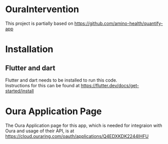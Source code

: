 # OuraIntervention
This project is partially based on https://github.com/amino-health/quantify-app

# Installation
## Flutter and dart
Flutter and dart needs to be installed to run this code.  
Instructions for this can be found at https://flutter.dev/docs/get-started/install

# Oura Application Page
The Oura Application page for this app, which is needed for integraion with Oura and usage of their API, is at https://cloud.ouraring.com/oauth/applications/Q4EDXKDK2244IHFU